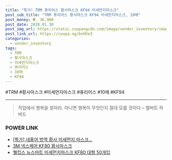 ```yaml
--- 
title: "특가! TRM 퓨리어스 황사마스크 KF94 미세먼지마스크" 
post_sub_title: "TRM 퓨리어스 황사마스크 KF94 미세먼지마스크, 10매" 
post_money: ₩. 36,900 
post_date: 2020.01.30 
post_img_url: https://static.coupangcdn.com/image/vendor_inventory/images/2019/03/14/17/4/550aca3f-bd27-4998-970b-d2369c6b13d6.JPG 
post_link_url: https://coupa.ng/bnHVe3 
categories: 
  - vendor_inventory 
tags: 
  - TRM 
  - 황사마스크 
  - 미세먼지마스크 
  - 퓨리어스 
  - 10매 
  - KF94 
--- 
```

  #TRM #황사마스크 #미세먼지마스크 #퓨리어스 #10매 #KF94 
<hr> 

> 직업에서 행복을 찾아라. 아니면 행복이 무엇인지 절대 모를 것이다 – 엘버트 허버드 


### POWER LINK

* <a href="https://blog.naver.com/sakai111/221787602448" target="_blank">[특가] 네퓨어 방역 황사 미세먼지 마스크...</a>
* <a href="https://blog.naver.com/an0733/221785398787" target="_blank">3M 넥스케어 KF80 황사마스크</a>
* <a href="https://blog.naver.com/sakai111/221785685059" target="_blank">웰킵스 뉴스마트 미세먼지마스크 KF80 대형 50개입</a>
